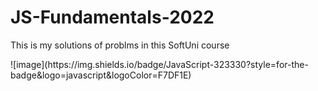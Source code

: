 # JS-Fundamentals-2022
This is my solutions of problms in this SoftUni course

<p><p>
      ![image](https://img.shields.io/badge/JavaScript-323330?style=for-the-badge&logo=javascript&logoColor=F7DF1E)



